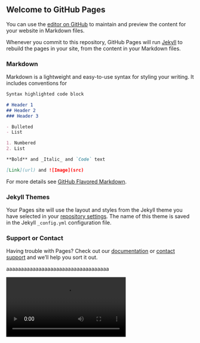 ## Welcome to GitHub Pages

You can use the [editor on GitHub](https://github.com/1123sodium/pages_test1/edit/gh-pages/index.md) to maintain and preview the content for your website in Markdown files.

Whenever you commit to this repository, GitHub Pages will run [Jekyll](https://jekyllrb.com/) to rebuild the pages in your site, from the content in your Markdown files.

### Markdown

Markdown is a lightweight and easy-to-use syntax for styling your writing. It includes conventions for

```markdown
Syntax highlighted code block

# Header 1
## Header 2
### Header 3

- Bulleted
- List

1. Numbered
2. List

**Bold** and _Italic_ and `Code` text

[Link](url) and ![Image](src)
```

For more details see [GitHub Flavored Markdown](https://guides.github.com/features/mastering-markdown/).

### Jekyll Themes

Your Pages site will use the layout and styles from the Jekyll theme you have selected in your [repository settings](https://github.com/1123sodium/pages_test1/settings). The name of this theme is saved in the Jekyll `_config.yml` configuration file.

### Support or Contact

Having trouble with Pages? Check out our [documentation](https://docs.github.com/categories/github-pages-basics/) or [contact support](https://github.com/contact) and we’ll help you sort it out.

aaaaaaaaaaaaaaaaaaaaaaaaaaaaaaaaaaa

<video src="draw.mp4" width="320" controls />

<video src="draw.mp4" width="320" controls />

<video src="cutcombine.mp4" width="320" controls />

<video src="cutcombine.mp4" width="320" controls />

aaaaaaaaaaaaaaaaaaaaaaaaaaaaaaaaaaaaaaaaaaaaaaaaaaaaaaaaaaaaaaaaaaaaaaaaaaaaaa
